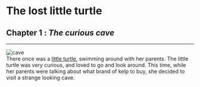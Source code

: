 # The lost little turtle

## Chapter 1 : *The curious cave*
---

![cave](https://i.pinimg.com/originals/7e/f0/55/7ef0557ffb20e220ba4a87d559f5c902.jpg)</br>
There once was a [little turtle](https://i.pinimg.com/originals/4f/69/89/4f6989c2080b5f0ccc2f7bdae7807f1d.jpg), swimming around with her parents. The little turtle was very curious, and loved to go and look around. This time, while her parents were talking about what brand of kelp to buy, she decided to visit a strange looking cave.